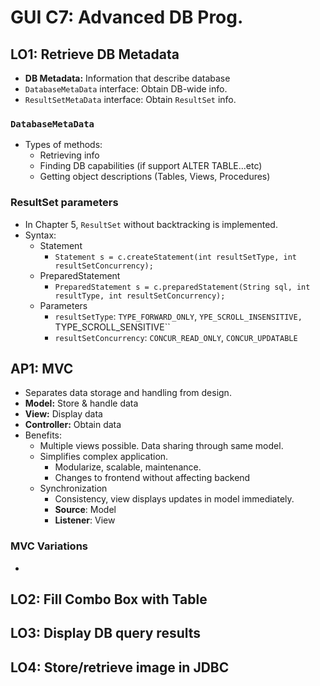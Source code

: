 # GUI C7: Advanced DB Prog.

## LO1: Retrieve DB Metadata

- **DB Metadata:** Information that describe database
- `DatabaseMetaData` interface: Obtain DB-wide info.
- `ResultSetMetaData` interface: Obtain `ResultSet` info.

### `DatabaseMetaData`

- Types of methods:
  - Retrieving info
  - Finding DB capabilities (if support ALTER TABLE...etc)
  - Getting object descriptions (Tables, Views, Procedures)

### ResultSet parameters

- In Chapter 5, `ResultSet` without backtracking is implemented.
- Syntax: 
  - Statement
    - `Statement s = c.createStatement(int resultSetType, int resultSetConcurrency);`
  - PreparedStatement
    - `PreparedStatement s = c.preparedStatement(String sql, int resultType, int resultSetConcurrency);`
  - Parameters
    - `resultSetType`: `TYPE_FORWARD_ONLY`, `YPE_SCROLL_INSENSITIVE, `TYPE_SCROLL_SENSITIVE``
    - `resultSetConcurrency`: `CONCUR_READ_ONLY`, `CONCUR_UPDATABLE`

## AP1: MVC

- Separates data storage and handling from design.
- **Model:** Store & handle data
- **View:** Display data
- **Controller:** Obtain data
- Benefits:
  - Multiple views possible. Data sharing through same model.
  - Simplifies complex application. 
    - Modularize, scalable, maintenance.
    - Changes to frontend without affecting backend
  - Synchronization
    - Consistency, view displays updates in model immediately.
    - **Source**: Model
    - **Listener**: View

### MVC Variations

- 

## LO2: Fill Combo Box with Table



## LO3: Display DB query results

## LO4: Store/retrieve image in JDBC

